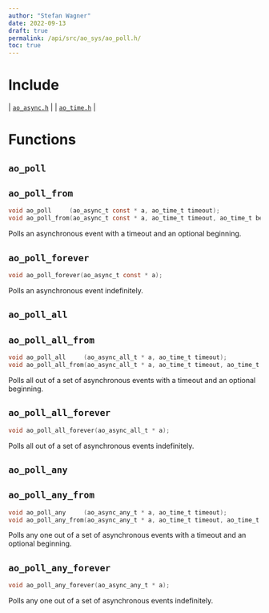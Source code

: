 ```yaml
---
author: "Stefan Wagner"
date: 2022-09-13
draft: true
permalink: /api/src/ao_sys/ao_poll.h/
toc: true
---
```


# Include

| [`ao_async.h`](ao_async.h.md) |
| [`ao_time.h`](ao_time.h.md) |

# Functions

## `ao_poll`
## `ao_poll_from`

```c
void ao_poll     (ao_async_t const * a, ao_time_t timeout);
void ao_poll_from(ao_async_t const * a, ao_time_t timeout, ao_time_t beginning);
```

Polls an asynchronous event with a timeout and an optional beginning.

## `ao_poll_forever`

```c
void ao_poll_forever(ao_async_t const * a);
```

Polls an asynchronous event indefinitely.

## `ao_poll_all`
## `ao_poll_all_from`

```c
void ao_poll_all     (ao_async_all_t * a, ao_time_t timeout);
void ao_poll_all_from(ao_async_all_t * a, ao_time_t timeout, ao_time_t beginning);
```

Polls all out of a set of asynchronous events with a timeout and an optional beginning.

## `ao_poll_all_forever`

```c
void ao_poll_all_forever(ao_async_all_t * a);
```

Polls all out of a set of asynchronous events indefinitely.

## `ao_poll_any`
## `ao_poll_any_from`

```c
void ao_poll_any     (ao_async_any_t * a, ao_time_t timeout);
void ao_poll_any_from(ao_async_any_t * a, ao_time_t timeout, ao_time_t beginning);
```

Polls any one out of a set of asynchronous events with a timeout and an optional beginning.

## `ao_poll_any_forever`

```c
void ao_poll_any_forever(ao_async_any_t * a);
```

Polls any one out of a set of asynchronous events indefinitely.
